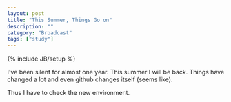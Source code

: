 ```yaml
---
layout: post
title: "This Summer, Things Go on"
description: ""
category: "Broadcast"
tags: ["study"]
---
```

{% include JB/setup %}

I've been silent for almost one year. This summer I will be back.
Things have changed a lot and even github changes itself (seems like).

Thus I have to check the new environment.
